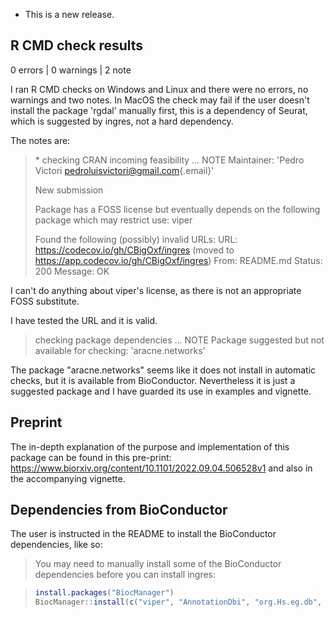 -   This is a new release.

## R CMD check results

0 errors \| 0 warnings \| 2 note

I ran R CMD checks on Windows and Linux and there were no errors, no warnings and two notes. In MacOS the check may fail if the user doesn't install the package 'rgdal' manually first, this is a dependency of Seurat, which is suggested by ingres, not a hard dependency.

The notes are:

> \* checking CRAN incoming feasibility ... NOTE Maintainer: 'Pedro Victori [pedroluisvictori\@gmail.com](mailto:pedroluisvictori@gmail.com){.email}'
>
> New submission
>
> Package has a FOSS license but eventually depends on the following package which may restrict use: viper
>
> Found the following (possibly) invalid URLs: URL: <https://codecov.io/gh/CBigOxf/ingres> (moved to <https://app.codecov.io/gh/CBigOxf/ingres>) From: README.md Status: 200 Message: OK

I can't do anything about viper's license, as there is not an appropriate FOSS substitute.

I have tested the URL and it is valid.

> checking package dependencies ... NOTE Package suggested but not available for checking: 'aracne.networks'

The package "aracne.networks" seems like it does not install in automatic checks, but it is available from BioConductor. Nevertheless it is just a suggested package and I have guarded its use in examples and vignette.

## Preprint

The in-depth explanation of the purpose and implementation of this package can be found in this pre-print: <https://www.biorxiv.org/content/10.1101/2022.09.04.506528v1> and also in the accompanying vignette.

## Dependencies from BioConductor

The user is instructed in the README to install the BioConductor dependencies, like so:

> You may need to manually install some of the BioConductor dependencies before you can install ingres:

> ``` r
> install.packages("BiocManager")
> BiocManager::install(c("viper", "AnnotationDbi", "org.Hs.eg.db", "aracne.networks"))
> ```

## 
